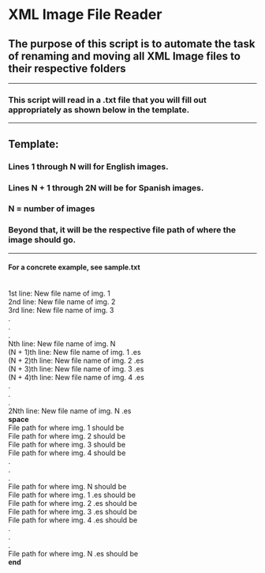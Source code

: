 # XML Image File Reader
## The purpose of this script is to automate the task of renaming and moving all XML Image files to their respective folders
---
### This script will read in a .txt file that you will fill out appropriately as shown below in the template.
---
## Template:
### Lines 1 through N will for English images.
### Lines N + 1 through 2N will be for Spanish images.
### N = number of images
### Beyond that, it will be the respective file path of where the image should go.
---
#### For a concrete example, see sample.txt
\
1st line: New file name of img. 1\
2nd line: New file name of img. 2\
3rd line: New file name of img. 3\
.\
.\
.\
Nth line: New file name of img. N\
(N + 1)th line: New file name of img. 1 .es\
(N + 2)th line: New file name of img. 2 .es\
(N + 3)th line: New file name of img. 3 .es\
(N + 4)th line: New file name of img. 4 .es\
.\
.\
.\
2Nth line: New file name of img. N .es\
**space**\
File path for where img. 1 should be\
File path for where img. 2 should be\
File path for where img. 3 should be\
File path for where img. 4 should be\
.\
.\
.\
File path for where img. N should be\
File path for where img. 1 .es should be\
File path for where img. 2 .es should be\
File path for where img. 3 .es should be\
File path for where img. 4 .es should be\
.\
.\
.\
File path for where img. N .es should be\
**end**

